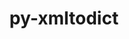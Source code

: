 ---
title: "py-xmltodict"
layout: cache
categories: [package, develop]
meta: {"compilers": ["gcc@10.2.1", "gcc@7.5.0", "none"], "num_specs": 38, "num_specs_by_stack": {"developer-tools": 4, "developer-tools-aarch64-linux-gnu": 12, "developer-tools-darwin": 10, "developer-tools-manylinux2014": 1, "developer-tools-x86_64_v3-linux-gnu": 11, "root": 38}, "oss": ["centos7", "rhel8", "sequoia", "ubuntu18.04"], "platforms": ["darwin", "linux"], "stacks": ["developer-tools", "developer-tools-aarch64-linux-gnu", "developer-tools-darwin", "developer-tools-manylinux2014", "developer-tools-x86_64_v3-linux-gnu", "root"], "targets": ["aarch64", "x86_64_v3"], "versions": ["0.12.0"]}
spec_details: [{"compiler": "none", "hash": "2j4bmw4zeyr6b2x53ksaukrq6doqcd2g", "os": "sequoia", "platform": "darwin", "size": "-", "stacks": ["developer-tools-darwin", "root"], "target": "aarch64", "variants": ["build_system=python_pip"], "versions": ["0.12.0"]}, {"compiler": "none", "hash": "36x24dturcd4bwxfexfq4557enxjgnki", "os": "rhel8", "platform": "linux", "size": "-", "stacks": ["developer-tools-aarch64-linux-gnu", "root"], "target": "aarch64", "variants": ["build_system=python_pip"], "versions": ["0.12.0"]}, {"compiler": "none", "hash": "3fuq7lmcnpirfgkmi54lt6o2iseuamde", "os": "centos7", "platform": "linux", "size": "-", "stacks": ["developer-tools-x86_64_v3-linux-gnu", "root"], "target": "x86_64_v3", "variants": ["build_system=python_pip"], "versions": ["0.12.0"]}, {"compiler": "none", "hash": "4pbl5tc5zl6gvfsv7l5ztjxlrchl445k", "os": "rhel8", "platform": "linux", "size": "-", "stacks": ["developer-tools-aarch64-linux-gnu", "root"], "target": "aarch64", "variants": ["build_system=python_pip"], "versions": ["0.12.0"]}, {"compiler": "none", "hash": "6mvfaegsgqn3v5fb6lq47v7lzgy26frv", "os": "sequoia", "platform": "darwin", "size": "-", "stacks": ["developer-tools-darwin", "root"], "target": "aarch64", "variants": ["build_system=python_pip"], "versions": ["0.12.0"]}, {"compiler": "none", "hash": "cuffddcuznxlnuxj4jfq7ezpijtxyjdp", "os": "centos7", "platform": "linux", "size": "-", "stacks": ["developer-tools-x86_64_v3-linux-gnu", "root"], "target": "x86_64_v3", "variants": ["build_system=python_pip"], "versions": ["0.12.0"]}, {"compiler": "none", "hash": "e3me5efexjanhnt7iswiuw6uettxf2a3", "os": "rhel8", "platform": "linux", "size": "-", "stacks": ["developer-tools-aarch64-linux-gnu", "root"], "target": "aarch64", "variants": ["build_system=python_pip"], "versions": ["0.12.0"]}, {"compiler": "none", "hash": "eae3fxhwbvcfoabnjimogoby5p75qnlt", "os": "centos7", "platform": "linux", "size": "-", "stacks": ["developer-tools-x86_64_v3-linux-gnu", "root"], "target": "x86_64_v3", "variants": ["build_system=python_pip"], "versions": ["0.12.0"]}, {"compiler": "none", "hash": "edr6ibmqdccvohdup4plfhc2nxjaadd6", "os": "rhel8", "platform": "linux", "size": "-", "stacks": ["developer-tools-aarch64-linux-gnu", "root"], "target": "aarch64", "variants": ["build_system=python_pip"], "versions": ["0.12.0"]}, {"compiler": "none", "hash": "eek4yfafw4lvgqmcnwf3ltgmaworvkmc", "os": "sequoia", "platform": "darwin", "size": "-", "stacks": ["developer-tools-darwin", "root"], "target": "aarch64", "variants": ["build_system=python_pip"], "versions": ["0.12.0"]}, {"compiler": "none", "hash": "ej3gdm7d3txn6zqzq3spi6fueajic6dt", "os": "sequoia", "platform": "darwin", "size": "-", "stacks": ["developer-tools-darwin", "root"], "target": "aarch64", "variants": ["build_system=python_pip"], "versions": ["0.12.0"]}, {"compiler": "none", "hash": "fgdbajebgehwvqugx3lzj7szuc2yupr2", "os": "rhel8", "platform": "linux", "size": "-", "stacks": ["developer-tools-aarch64-linux-gnu", "root"], "target": "aarch64", "variants": ["build_system=python_pip"], "versions": ["0.12.0"]}, {"compiler": "none", "hash": "g55sf6tmis57ju4e5ytswqkvfly6cwhh", "os": "rhel8", "platform": "linux", "size": "-", "stacks": ["developer-tools-aarch64-linux-gnu", "root"], "target": "aarch64", "variants": ["build_system=python_pip"], "versions": ["0.12.0"]}, {"compiler": "gcc@7.5.0", "hash": "gkx22iwzrfmnhdtgrofv5kzdgeffcl2m", "os": "ubuntu18.04", "platform": "linux", "size": "-", "stacks": ["developer-tools", "root"], "target": "x86_64_v3", "variants": ["build_system=python_pip"], "versions": ["0.12.0"]}, {"compiler": "gcc@7.5.0", "hash": "iy4d33wku7zcgi6nroz6fexnz6ht3rfh", "os": "ubuntu18.04", "platform": "linux", "size": "-", "stacks": ["developer-tools", "root"], "target": "x86_64_v3", "variants": ["build_system=python_pip"], "versions": ["0.12.0"]}, {"compiler": "none", "hash": "j5rn6pdisq6fbkz2z22jceut7sthepvf", "os": "rhel8", "platform": "linux", "size": "-", "stacks": ["developer-tools-aarch64-linux-gnu", "root"], "target": "aarch64", "variants": ["build_system=python_pip"], "versions": ["0.12.0"]}, {"compiler": "none", "hash": "jt6qo2zzgdkmegroytlhozneadgyxnda", "os": "rhel8", "platform": "linux", "size": "-", "stacks": ["developer-tools-aarch64-linux-gnu", "root"], "target": "aarch64", "variants": ["build_system=python_pip"], "versions": ["0.12.0"]}, {"compiler": "none", "hash": "k3jytj2vbfey4pihhpydn4cxy2xp5dex", "os": "centos7", "platform": "linux", "size": "-", "stacks": ["developer-tools-x86_64_v3-linux-gnu", "root"], "target": "x86_64_v3", "variants": ["build_system=python_pip"], "versions": ["0.12.0"]}, {"compiler": "none", "hash": "k5g32t64w7v6ghsamrht6a7xmdukzpef", "os": "centos7", "platform": "linux", "size": "-", "stacks": ["developer-tools-x86_64_v3-linux-gnu", "root"], "target": "x86_64_v3", "variants": ["build_system=python_pip"], "versions": ["0.12.0"]}, {"compiler": "gcc@7.5.0", "hash": "k6ws6igr5ddrop6bbmky43kio75smrp4", "os": "ubuntu18.04", "platform": "linux", "size": "-", "stacks": ["developer-tools", "root"], "target": "x86_64_v3", "variants": ["build_system=python_pip"], "versions": ["0.12.0"]}, {"compiler": "gcc@7.5.0", "hash": "kjpdmoupjbibbkwrjgyjvgambnczznn4", "os": "ubuntu18.04", "platform": "linux", "size": "-", "stacks": ["developer-tools", "root"], "target": "x86_64_v3", "variants": ["build_system=python_pip"], "versions": ["0.12.0"]}, {"compiler": "none", "hash": "kxffokdtmecd6abllxdgtwrabtvin7ss", "os": "rhel8", "platform": "linux", "size": "-", "stacks": ["developer-tools-aarch64-linux-gnu", "root"], "target": "aarch64", "variants": ["build_system=python_pip"], "versions": ["0.12.0"]}, {"compiler": "none", "hash": "lzvh2hdkv75betfhfqwf45mdhg24ja7s", "os": "sequoia", "platform": "darwin", "size": "-", "stacks": ["developer-tools-darwin", "root"], "target": "aarch64", "variants": ["build_system=python_pip"], "versions": ["0.12.0"]}, {"compiler": "none", "hash": "prtdc457jfipzsrrvdhb6pis53asyhwa", "os": "sequoia", "platform": "darwin", "size": "-", "stacks": ["developer-tools-darwin", "root"], "target": "aarch64", "variants": ["build_system=python_pip"], "versions": ["0.12.0"]}, {"compiler": "none", "hash": "pry2axatuj5u2iehnn4vvzojfovm5oao", "os": "rhel8", "platform": "linux", "size": "-", "stacks": ["developer-tools-aarch64-linux-gnu", "root"], "target": "aarch64", "variants": ["build_system=python_pip"], "versions": ["0.12.0"]}, {"compiler": "none", "hash": "pviimdq6ggeriukc3brejswlhzzd3arz", "os": "centos7", "platform": "linux", "size": "-", "stacks": ["developer-tools-x86_64_v3-linux-gnu", "root"], "target": "x86_64_v3", "variants": ["build_system=python_pip"], "versions": ["0.12.0"]}, {"compiler": "none", "hash": "pyy3kc447b4sqqcmdz7m7u4saxqzpai4", "os": "rhel8", "platform": "linux", "size": "-", "stacks": ["developer-tools-aarch64-linux-gnu", "root"], "target": "aarch64", "variants": ["build_system=python_pip"], "versions": ["0.12.0"]}, {"compiler": "none", "hash": "qqk7pfw4nqdqmofdgo43ichcr35h7swv", "os": "sequoia", "platform": "darwin", "size": "-", "stacks": ["developer-tools-darwin", "root"], "target": "aarch64", "variants": ["build_system=python_pip"], "versions": ["0.12.0"]}, {"compiler": "none", "hash": "ta42s7dcgl4eew6mxol347liujmek2r4", "os": "centos7", "platform": "linux", "size": "-", "stacks": ["developer-tools-x86_64_v3-linux-gnu", "root"], "target": "x86_64_v3", "variants": ["build_system=python_pip"], "versions": ["0.12.0"]}, {"compiler": "none", "hash": "tvpaeikay3la4kx7qnhhbe7plve765pv", "os": "sequoia", "platform": "darwin", "size": "-", "stacks": ["developer-tools-darwin", "root"], "target": "aarch64", "variants": ["build_system=python_pip"], "versions": ["0.12.0"]}, {"compiler": "none", "hash": "uq5dxh55nirkqddno6ejbidbcjgpedlg", "os": "centos7", "platform": "linux", "size": "-", "stacks": ["developer-tools-x86_64_v3-linux-gnu", "root"], "target": "x86_64_v3", "variants": ["build_system=python_pip"], "versions": ["0.12.0"]}, {"compiler": "none", "hash": "uxpttxlj66cupeld3dlofx6qc6gqjhmy", "os": "centos7", "platform": "linux", "size": "-", "stacks": ["developer-tools-x86_64_v3-linux-gnu", "root"], "target": "x86_64_v3", "variants": ["build_system=python_pip"], "versions": ["0.12.0"]}, {"compiler": "none", "hash": "vs5yvo4sspab4qv6iynvxhpwmpo7nyfa", "os": "sequoia", "platform": "darwin", "size": "-", "stacks": ["developer-tools-darwin", "root"], "target": "aarch64", "variants": ["build_system=python_pip"], "versions": ["0.12.0"]}, {"compiler": "none", "hash": "wll5qya2noa2wzmvytf5qpwv2oxyrg7b", "os": "rhel8", "platform": "linux", "size": "-", "stacks": ["developer-tools-aarch64-linux-gnu", "root"], "target": "aarch64", "variants": ["build_system=python_pip"], "versions": ["0.12.0"]}, {"compiler": "gcc@10.2.1", "hash": "x3jh4pjhz74klcmpqd5u46gg2agxrtyl", "os": "centos7", "platform": "linux", "size": "-", "stacks": ["developer-tools-manylinux2014", "root"], "target": "x86_64_v3", "variants": ["build_system=python_pip"], "versions": ["0.12.0"]}, {"compiler": "none", "hash": "xpc2asnl7wadcwdix4u3kzcn5xxtt6tq", "os": "centos7", "platform": "linux", "size": "-", "stacks": ["developer-tools-x86_64_v3-linux-gnu", "root"], "target": "x86_64_v3", "variants": ["build_system=python_pip"], "versions": ["0.12.0"]}, {"compiler": "none", "hash": "xteylgnostwn3mfkqgf6aedcujunnwhh", "os": "sequoia", "platform": "darwin", "size": "-", "stacks": ["developer-tools-darwin", "root"], "target": "aarch64", "variants": ["build_system=python_pip"], "versions": ["0.12.0"]}, {"compiler": "none", "hash": "z6wb3opvib4h7rowbuct2doqy2oltuon", "os": "centos7", "platform": "linux", "size": "-", "stacks": ["developer-tools-x86_64_v3-linux-gnu", "root"], "target": "x86_64_v3", "variants": ["build_system=python_pip"], "versions": ["0.12.0"]}]
---
